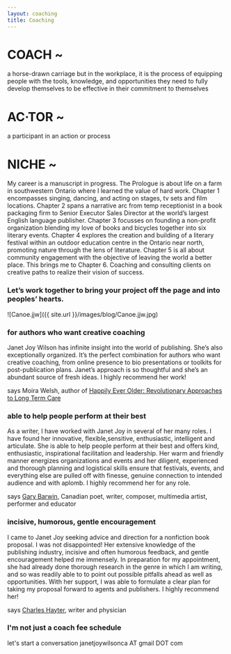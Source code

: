 ```yaml
---
layout: coaching
title: Coaching
---
```


# COACH ~ 

a horse-drawn carriage but in the workplace, it is the process of equipping people with the tools, knowledge, and opportunities they need to fully develop themselves to be effective in their commitment to themselves

# AC·TOR ~ 

a participant in an action or process

# NICHE ~

My career is a manuscript in progress. The Prologue is about life on a farm in southwestern Ontario where I learned the value of hard work. Chapter 1 encompasses singing, dancing, and acting on stages, tv sets and film locations. Chapter 2 spans a narrative arc from temp receptionist in a book packaging firm to Senior Executor Sales Director at the world’s largest English language publisher. Chapter 3 focusses on founding a non-profit organization blending my love of books and bicycles together into six literary events. Chapter 4 explores the creation and building of a literary festival within an outdoor education centre in the Ontario near north, promoting nature through the lens of literature. Chapter 5 is all about community engagement with the objective of leaving the world a better place. This brings me to Chapter 6. Coaching and consulting clients on creative paths to realize their vision of success.

### Let’s work together to bring your project off the page and into peoples’ hearts.


![Canoe.jjw]({{ site.url }}/images/blog/Canoe.jjw.jpg)

### 

### for authors who want creative coaching

Janet Joy Wilson has infinite insight into the world of publishing. She’s also exceptionally organized. It’s the perfect combination for authors who want creative coaching, from online presence to bio presentations or toolkits for post-publication plans. Janet’s approach is so thoughtful and she’s an abundant source of fresh ideas. I highly recommend her work!

says Moira Welsh, author of [Happily Ever Older: Revolutionary Approaches to Long Term Care](https://ecwpress.com/products/happily-ever-older)

### able to help people perform at their best

As a writer, I have worked with Janet Joy in several of her many roles. I have found her innovative, flexible,sensitive, enthusiastic, intelligent and articulate. She is able to help people perform at their best and offers kind, enthusiastic, inspirational facilitation and leadership. Her warm and friendly manner energizes organizations and events and her diligent, experienced and thorough planning and logistical skills ensure that festivals, events, and everything else are pulled off with finesse, genuine connection to intended audience and with aplomb. I highly recommend her for any role. 

says [Gary Barwin](https://garybarwin.com/), Canadian poet, writer, composer, multimedia artist, performer and educator

### incisive, humorous, gentle encouragement

I came to Janet Joy seeking advice and direction for a nonfiction book proposal. I was not disappointed! Her extensive knowledge of the publishing industry, incisive and often humorous feedback, and gentle encouragement helped me immensely. In preparation for my appointment, she had already done thorough research in the genre in which I am writing, and so was readily able to to point out possible pitfalls ahead as well as opportunities. With her support, I was able to formulate a clear plan for taking my proposal forward to agents and publishers. I highly recommend her!

says [Charles Hayter](https://charleshayter.com/), writer and physician



### I'm not just a coach fee schedule

let's start a conversation    janetjoywilsonca AT gmail DOT com